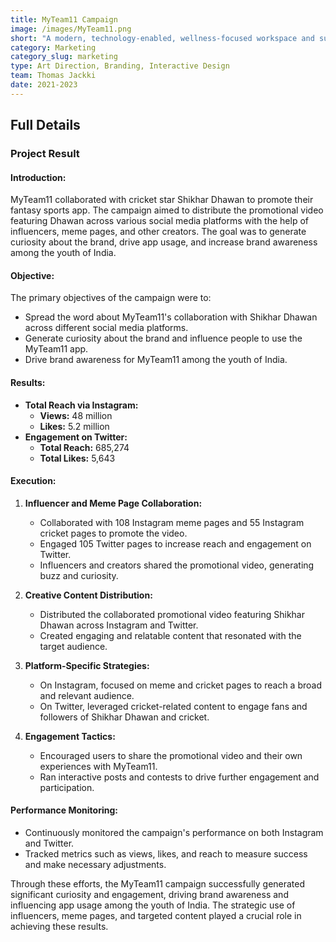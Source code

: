 ```yaml
---
title: MyTeam11 Campaign 
image: /images/MyTeam11.png
short: "A modern, technology-enabled, wellness-focused workspace and sustainable office…"
category: Marketing
category_slug: marketing
type: Art Direction, Branding, Interactive Design
team: Thomas Jackki
date: 2021-2023
---
```


## Full Details

<!-- ### Project Information
- **Client:** John Smith
- **Start:** Dec 18, 2022
- **Ending:** Mar 18, 2023
- **Website:** [bslthemes.com](https://bslthemes.com)

### Gallery
![image](/images/project-2-2-1200x982.jpg)
![image](/images/project-2-1200x988.jpg)
![image](/images/project-4.jpg)
![image](/images/project-3-1200x750.jpg)
![image](/images/project-1-1080x800.jpg)
![image](/images/project-8-1080x800.jpg) -->

### Project Result

#### Introduction:
MyTeam11 collaborated with cricket star Shikhar Dhawan to promote their fantasy sports app. The campaign aimed to distribute the promotional video featuring Dhawan across various social media platforms with the help of influencers, meme pages, and other creators. The goal was to generate curiosity about the brand, drive app usage, and increase brand awareness among the youth of India.

#### Objective:
The primary objectives of the campaign were to:
- Spread the word about MyTeam11's collaboration with Shikhar Dhawan across different social media platforms.
- Generate curiosity about the brand and influence people to use the MyTeam11 app.
- Drive brand awareness for MyTeam11 among the youth of India.

#### Results:
- **Total Reach via Instagram:**
  - **Views:** 48 million
  - **Likes:** 5.2 million
- **Engagement on Twitter:**
  - **Total Reach:** 685,274
  - **Total Likes:** 5,643

#### Execution:

1. **Influencer and Meme Page Collaboration:**
   - Collaborated with 108 Instagram meme pages and 55 Instagram cricket pages to promote the video.
   - Engaged 105 Twitter pages to increase reach and engagement on Twitter.
   - Influencers and creators shared the promotional video, generating buzz and curiosity.

2. **Creative Content Distribution:**
   - Distributed the collaborated promotional video featuring Shikhar Dhawan across Instagram and Twitter.
   - Created engaging and relatable content that resonated with the target audience.

3. **Platform-Specific Strategies:**
   - On Instagram, focused on meme and cricket pages to reach a broad and relevant audience.
   - On Twitter, leveraged cricket-related content to engage fans and followers of Shikhar Dhawan and cricket.

4. **Engagement Tactics:**
   - Encouraged users to share the promotional video and their own experiences with MyTeam11.
   - Ran interactive posts and contests to drive further engagement and participation.

#### Performance Monitoring:
- Continuously monitored the campaign's performance on both Instagram and Twitter.
- Tracked metrics such as views, likes, and reach to measure success and make necessary adjustments.

Through these efforts, the MyTeam11 campaign successfully generated significant curiosity and engagement, driving brand awareness and influencing app usage among the youth of India. The strategic use of influencers, meme pages, and targeted content played a crucial role in achieving these results.
